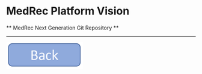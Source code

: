 **MedRec Platform Vision**
===================


** MedRec Next Generation Git Repository **


----------

<a href="landingpage" rel="Go back">![link text](back.png "Go Back")</a>

